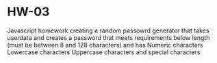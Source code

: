 # HW-03
Javascript homework
creating a random passowrd generator
that takes userdata and creates a password that meets requirements below
length (must be between 8 and 128 characters)
and has Numeric characters
Lowercase characters
Uppercase characters
and special characters

